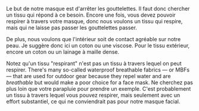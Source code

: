 
Le but de notre masque est d'arrêter les gouttelettes. Il faut donc chercher un tissu qui répond à ce besoin. Encore une fois, vous devez pouvoir respirer à travers votre masque, donc nous voulons un tissu qui respire, mais qui ne laisse pas passer les gouttelettes passer.

De plus, nous voulons que l'intérieur soit de contact agréable sur notre peau. Je suggère donc ici un coton ou une viscose. Pour le tissu extérieur, encore un coton ou un lainage à maille dense.

<Note>

Notez qu'un tissu "respirant" n'est pas un tissu à travers lequel on peut respirer.
There's many so-called waterproof breathable fabrics — or MBFs — that are used for outdoor gear because they 
repel water and are *breathable* but would make a poor choice for a face mask. 
Ne cherchez pas plus loin que votre parapluie pour prendre un exemple. C'est probablement un tissu à travers lequel vous pouvez respirer,
mais seulement avec un effort substantiel, ce qui ne conviendrait pas pour notre masque facial.

</Note>

